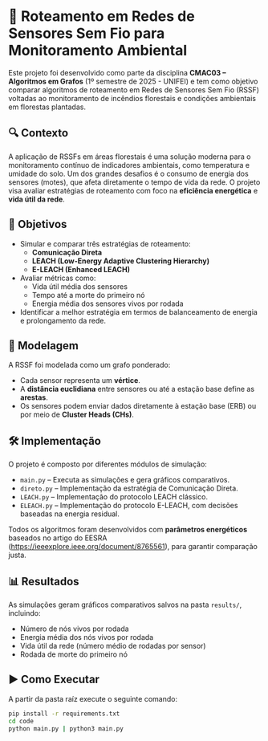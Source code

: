 # 📡 Roteamento em Redes de Sensores Sem Fio para Monitoramento Ambiental

Este projeto foi desenvolvido como parte da disciplina **CMAC03 – Algoritmos em Grafos** (1º semestre de 2025 - UNIFEI) e tem como objetivo comparar algoritmos de roteamento em Redes de Sensores Sem Fio (RSSF) voltadas ao monitoramento de incêndios florestais e condições ambientais em florestas plantadas.

## 🔍 Contexto

A aplicação de RSSFs em áreas florestais é uma solução moderna para o monitoramento contínuo de indicadores ambientais, como temperatura e umidade do solo. Um dos grandes desafios é o consumo de energia dos sensores (motes), que afeta diretamente o tempo de vida da rede. O projeto visa avaliar estratégias de roteamento com foco na **eficiência energética** e **vida útil da rede**.

## 🎯 Objetivos

- Simular e comparar três estratégias de roteamento:
  - **Comunicação Direta**
  - **LEACH (Low-Energy Adaptive Clustering Hierarchy)**
  - **E-LEACH (Enhanced LEACH)**
- Avaliar métricas como:
  - Vida útil média dos sensores
  - Tempo até a morte do primeiro nó
  - Energia média dos sensores vivos por rodada
- Identificar a melhor estratégia em termos de balanceamento de energia e prolongamento da rede.

## 🧠 Modelagem

A RSSF foi modelada como um grafo ponderado:
- Cada sensor representa um **vértice**.
- A **distância euclidiana** entre sensores ou até a estação base define as **arestas**.
- Os sensores podem enviar dados diretamente à estação base (ERB) ou por meio de **Cluster Heads (CHs)**.

## 🛠️ Implementação

O projeto é composto por diferentes módulos de simulação:

- `main.py` – Executa as simulações e gera gráficos comparativos.
- `direto.py` – Implementação da estratégia de Comunicação Direta.
- `LEACH.py` – Implementação do protocolo LEACH clássico.
- `ELEACH.py` – Implementação do protocolo E-LEACH, com decisões baseadas na energia residual.

Todos os algoritmos foram desenvolvidos com **parâmetros energéticos** baseados no artigo do EESRA (https://ieeexplore.ieee.org/document/8765561), para garantir comparação justa.

## 📊 Resultados

As simulações geram gráficos comparativos salvos na pasta `results/`, incluindo:

- Número de nós vivos por rodada
- Energia média dos nós vivos por rodada
- Vida útil da rede (número médio de rodadas por sensor)
- Rodada de morte do primeiro nó

## ▶️ Como Executar

A partir da pasta raíz execute o seguinte comando:

```bash
pip install -r requirements.txt
cd code
python main.py | python3 main.py

